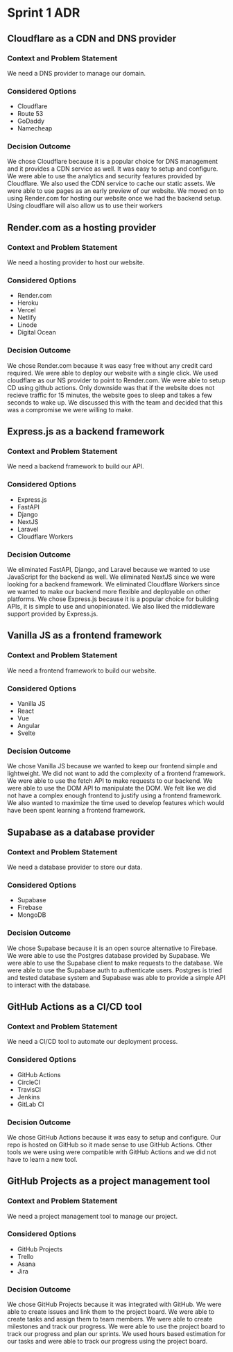 # Sprint 1 ADR

## Cloudflare as a CDN and DNS provider

### Context and Problem Statement

We need a DNS provider to manage our domain.

### Considered Options

- Cloudflare
- Route 53
- GoDaddy
- Namecheap

### Decision Outcome

We chose Cloudflare because it is a popular choice for DNS management and it provides a CDN service as well. It was easy
to setup and configure. We were able to use the analytics and security features provided by Cloudflare. We also used the
CDN service to cache our static assets. We were able to use pages as an early preview of our website. We moved on to using
Render.com for hosting our website once we had the backend setup. Using cloudflare will also allow us to use their workers


## Render.com as a hosting provider

### Context and Problem Statement

We need a hosting provider to host our website.

### Considered Options

- Render.com
- Heroku
- Vercel
- Netlify
- Linode
- Digital Ocean

### Decision Outcome

We chose Render.com because it was easy free without any credit card required. We were able to deploy our website with a
single click. We used cloudflare as our NS provider to point to Render.com. We were able to setup CD using github actions.
Only downside was that if the website does not recieve traffic for 15 minutes, the website goes to sleep and takes a few
seconds to wake up. We discussed this with the team and decided that this was a compromise we were willing to make.

## Express.js as a backend framework

### Context and Problem Statement

We need a backend framework to build our API.

### Considered Options

- Express.js
- FastAPI
- Django
- NextJS
- Laravel
- Cloudflare Workers

### Decision Outcome

We eliminated FastAPI, Django, and Laravel because we wanted to use JavaScript for the backend as well. We eliminated NextJS since 
we were looking for a backend framework. We eliminated Cloudflare Workers since we wanted to make our backend more flexible and deployable
on other platforms. We chose Express.js because it is a popular choice for building APIs, it is simple to use and unopinionated. We also liked
the middleware support provided by Express.js.


## Vanilla JS as a frontend framework

### Context and Problem Statement

We need a frontend framework to build our website.

### Considered Options

- Vanilla JS
- React
- Vue
- Angular
- Svelte

### Decision Outcome

We chose Vanilla JS because we wanted to keep our frontend simple and lightweight. We did not want to add the complexity of a frontend
framework. We were able to use the fetch API to make requests to our backend. We were able to use the DOM API to manipulate the DOM. We felt like
we did not have a complex enough frontend to justify using a frontend framework. We also wanted to maximize the time used to develop features which 
would have been spent learning a frontend framework.

## Supabase as a database provider

### Context and Problem Statement

We need a database provider to store our data.

### Considered Options

- Supabase
- Firebase
- MongoDB

### Decision Outcome

We chose Supabase because it is an open source alternative to Firebase. We were able to use the Postgres database provided by Supabase. We were able
to use the Supabase client to make requests to the database. We were able to use the Supabase auth to authenticate users. Postgres is tried and tested
database system and Supabase was able to provide a simple API to interact with the database.


## GitHub Actions as a CI/CD tool

### Context and Problem Statement

We need a CI/CD tool to automate our deployment process.

### Considered Options

- GitHub Actions
- CircleCI
- TravisCI
- Jenkins
- GitLab CI

### Decision Outcome

We chose GitHub Actions because it was easy to setup and configure. Our repo is hosted on GitHub so it made sense to use GitHub Actions.
Other tools we were using were compatible with GitHub Actions and we did not have to learn a new tool.


## GitHub Projects as a project management tool

### Context and Problem Statement

We need a project management tool to manage our project.

### Considered Options

- GitHub Projects
- Trello
- Asana
- Jira

### Decision Outcome

We chose GitHub Projects because it was integrated with GitHub. We were able to create issues and link them to the project board. We were able to
create tasks and assign them to team members. We were able to create milestones and track our progress. We were able to use the project board to
track our progress and plan our sprints. We used hours based estimation for our tasks and were able to track our progress using the project board.



